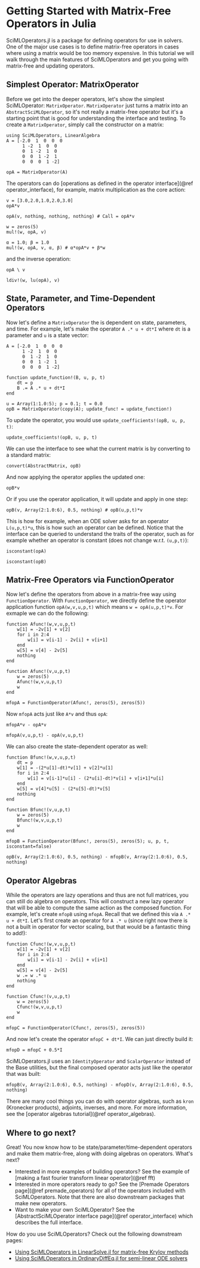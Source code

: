 # Getting Started with Matrix-Free Operators in Julia

SciMLOperators.jl is a package for defining operators for use in solvers.
One of the major use cases is to define matrix-free operators in cases where
using a matrix would be too memory expensive. In this tutorial we will walk
through the main features of SciMLOperators and get you going with matrix-free
and updating operators.

## Simplest Operator: MatrixOperator

Before we get into the deeper operators, let's show the simplest SciMLOperator:
`MatrixOperator`. `MatrixOperator` just turns a matrix into an `AbstractSciMLOperator`,
so it's not really a matrix-free operator but it's a starting point that is good for
understanding the interface and testing. To create a `MatrixOperator`, simply call the 
constructor on a matrix:

```@example getting_started
using SciMLOperators, LinearAlgebra
A = [-2.0  1  0  0  0
      1 -2  1  0  0
      0  1 -2  1  0
      0  0  1 -2  1
      0  0  0  1 -2]

opA = MatrixOperator(A)
```

The operators can do [operations as defined in the operator interface](@ref operator_interface), for example,
matrix multiplication as the core action:

```@example getting_started
v = [3.0,2.0,1.0,2.0,3.0]
opA*v
```

```@example getting_started
opA(v, nothing, nothing, nothing) # Call = opA*v
```

```@example getting_started
w = zeros(5)
mul!(w, opA, v)
```

```@example getting_started
α = 1.0; β = 1.0
mul!(w, opA, v, α, β) # α*opA*v + β*w
```

and the inverse operation:

```@example getting_started
opA \ v
```

```@example getting_started
ldiv!(w, lu(opA), v)
```

## State, Parameter, and Time-Dependent Operators

Now let's define a `MatrixOperator` the is dependent on state, parameters, and time.
For example, let's make the operator `A .* u + dt*I` where `dt` is a parameter
and `u` is a state vector:

```@example getting_started
A = [-2.0  1  0  0  0
      1 -2  1  0  0
      0  1 -2  1  0
      0  0  1 -2  1
      0  0  0  1 -2]

function update_function!(B, u, p, t)
    dt = p
    B .= A .* u + dt*I
end

u = Array(1:1.0:5); p = 0.1; t = 0.0
opB = MatrixOperator(copy(A); update_func! = update_function!)
```

To update the operator, you would use `update_coefficients!(opB, u, p, t)`:

```@example getting_started
update_coefficients!(opB, u, p, t)
```

We can use the interface to see what the current matrix is by converting to a standard matrix:

```@example getting_started
convert(AbstractMatrix, opB)
```

And now applying the operator applies the updated one:

```@example getting_started
opB*v
```

Or if you use the operator application, it will update and apply in one step:

```@example getting_started
opB(v, Array(2:1.0:6), 0.5, nothing) # opB(u,p,t)*v
```

This is how for example, when an ODE solver asks for an operator `L(u,p,t)*u`, this is how
such an operator can be defined. Notice that the interface can be queried to understand
the traits of the operator, such as for example whether an operator is constant (does not
change w.r.t. `(u,p,t)`):

```@example getting_started
isconstant(opA)
```

```@example getting_started
isconstant(opB)
```

## Matrix-Free Operators via FunctionOperator

Now let's define the operators from above in a matrix-free way using `FunctionOperator`.
With `FunctionOperator`, we directly define the operator application function `opA(w,v,u,p,t)`
which means `w = opA(u,p,t)*v`. For exmaple we can do the following:

```@example getting_started
function Afunc!(w,v,u,p,t)
    w[1] = -2v[1] + v[2]
    for i in 2:4
        w[i] = v[i-1] - 2v[i] + v[i+1]
    end
    w[5] = v[4] - 2v[5]
    nothing
end

function Afunc!(v,u,p,t)
    w = zeros(5)
    Afunc!(w,v,u,p,t)
    w
end

mfopA = FunctionOperator(Afunc!, zeros(5), zeros(5))
```

Now `mfopA` acts just like `A*v` and thus `opA`:

```@example getting_started
mfopA*v - opA*v
```

```@example getting_started
mfopA(v,u,p,t) - opA(v,u,p,t)
```

We can also create the state-dependent operator as well:

```@example getting_started
function Bfunc!(w,v,u,p,t)
    dt = p
    w[1] = -(2*u[1]-dt)*v[1] + v[2]*u[1]
    for i in 2:4
        w[i] = v[i-1]*u[i] - (2*u[i]-dt)*v[i] + v[i+1]*u[i]
    end
    w[5] = v[4]*u[5] - (2*u[5]-dt)*v[5]
    nothing
end

function Bfunc!(v,u,p,t)
    w = zeros(5)
    Bfunc!(w,v,u,p,t)
    w
end

mfopB = FunctionOperator(Bfunc!, zeros(5), zeros(5); u, p, t, isconstant=false)
```

```@example getting_started
opB(v, Array(2:1.0:6), 0.5, nothing) - mfopB(v, Array(2:1.0:6), 0.5, nothing)
```

## Operator Algebras

While the operators are lazy operations and thus are not full matrices, you can still
do algebra on operators. This will construct a new lazy operator that will be able to
compute the same action as the composed function. For example, let's create `mfopB`
using `mfopA`. Recall that we defined this via `A .* u + dt*I`. Let's first create an
operator for `A .* u` (since right now there is not a built in operator for vector scaling,
but that would be a fantastic thing to add!):

```@example getting_started
function Cfunc!(w,v,u,p,t)
    w[1] = -2v[1] + v[2]
    for i in 2:4
        w[i] = v[i-1] - 2v[i] + v[i+1]
    end
    w[5] = v[4] - 2v[5]
    w .= w .* u
    nothing
end

function Cfunc!(v,u,p,t)
    w = zeros(5)
    Cfunc!(w,v,u,p,t)
    w
end

mfopC = FunctionOperator(Cfunc!, zeros(5), zeros(5))
```

And now let's create the operator `mfopC + dt*I`. We can just directly build it:

```@example getting_started
mfopD = mfopC + 0.5*I
```

SciMLOperators.jl uses an `IdentityOperator` and `ScalarOperator` instead of the Base
utilities, but the final composed operator acts just like the operator that was built:

```@example getting_started
mfopB(v, Array(2:1.0:6), 0.5, nothing) - mfopD(v, Array(2:1.0:6), 0.5, nothing)
```

There are many cool things you can do with operator algebras, such as `kron` (Kronecker products),
adjoints, inverses, and more. For more information, see the [operator algebras tutorial](@ref operator_algebras).

## Where to go next?

Great! You now know how to be state/parameter/time-dependent operators and make them matrix-free, along with
doing algebras on operators. What's next?

* Interested in more examples of building operators? See the example of [making a fast fourier transform linear operator](@ref fft)
* Interested in more operators ready to go? See the [Premade Operators page](@ref premade_operators) for all of the operators included with SciMLOperators. Note that there are also downstream packages that make new operators.
* Want to make your own SciMLOperator? See the [AbstractSciMLOperator interface page](@ref operator_interface) which describes the full interface.

How do you use SciMLOperators? Check out the following downstream pages:

* [Using SciMLOperators in LinearSolve.jl for matrix-free Krylov methods](https://docs.sciml.ai/LinearSolve/stable/tutorials/linear/)
* [Using SciMLOperators in OrdinaryDiffEq.jl for semi-linear ODE solvers](https://docs.sciml.ai/DiffEqDocs/stable/solvers/nonautonomous_linear_ode/)